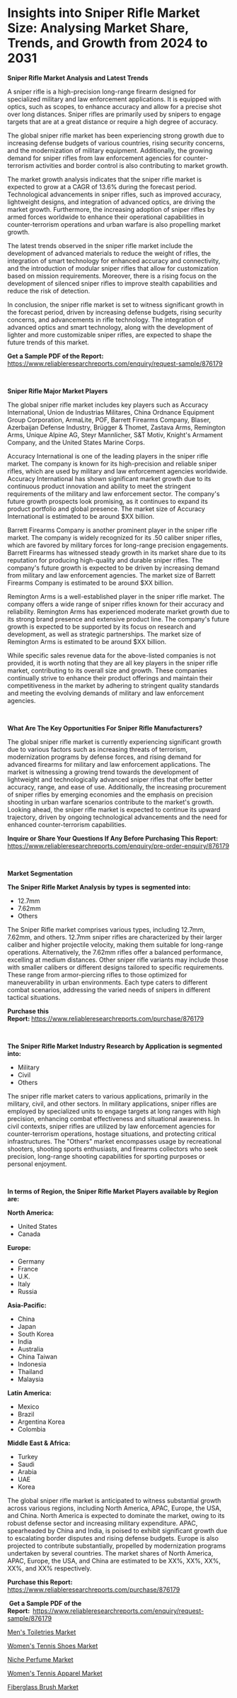 <p><h1>Insights into Sniper Rifle Market Size: Analysing Market Share, Trends, and Growth from 2024 to 2031</h1></p><p><strong>Sniper Rifle Market Analysis and Latest Trends</strong></p>
<p><p>A sniper rifle is a high-precision long-range firearm designed for specialized military and law enforcement applications. It is equipped with optics, such as scopes, to enhance accuracy and allow for a precise shot over long distances. Sniper rifles are primarily used by snipers to engage targets that are at a great distance or require a high degree of accuracy.</p><p>The global sniper rifle market has been experiencing strong growth due to increasing defense budgets of various countries, rising security concerns, and the modernization of military equipment. Additionally, the growing demand for sniper rifles from law enforcement agencies for counter-terrorism activities and border control is also contributing to market growth.</p><p>The market growth analysis indicates that the sniper rifle market is expected to grow at a CAGR of 13.6% during the forecast period. Technological advancements in sniper rifles, such as improved accuracy, lightweight designs, and integration of advanced optics, are driving the market growth. Furthermore, the increasing adoption of sniper rifles by armed forces worldwide to enhance their operational capabilities in counter-terrorism operations and urban warfare is also propelling market growth.</p><p>The latest trends observed in the sniper rifle market include the development of advanced materials to reduce the weight of rifles, the integration of smart technology for enhanced accuracy and connectivity, and the introduction of modular sniper rifles that allow for customization based on mission requirements. Moreover, there is a rising focus on the development of silenced sniper rifles to improve stealth capabilities and reduce the risk of detection.</p><p>In conclusion, the sniper rifle market is set to witness significant growth in the forecast period, driven by increasing defense budgets, rising security concerns, and advancements in rifle technology. The integration of advanced optics and smart technology, along with the development of lighter and more customizable sniper rifles, are expected to shape the future trends of this market.</p></p>
<p><strong>Get a Sample PDF of the Report:&nbsp;</strong> <a href="https://www.reliableresearchreports.com/enquiry/request-sample/876179">https://www.reliableresearchreports.com/enquiry/request-sample/876179</a></p>
<p>&nbsp;</p>
<p><strong>Sniper Rifle Major Market Players</strong></p>
<p><p>The global sniper rifle market includes key players such as Accuracy International, Union de Industrias Militares, China Ordnance Equipment Group Corporation, ArmaLite, POF, Barrett Firearms Company, Blaser, Azerbaijan Defense Industry, Brügger & Thomet, Zastava Arms, Remington Arms, Unique Alpine AG, Steyr Mannlicher, S&T Motiv, Knight's Armament Company, and the United States Marine Corps. </p><p>Accuracy International is one of the leading players in the sniper rifle market. The company is known for its high-precision and reliable sniper rifles, which are used by military and law enforcement agencies worldwide. Accuracy International has shown significant market growth due to its continuous product innovation and ability to meet the stringent requirements of the military and law enforcement sector. The company's future growth prospects look promising, as it continues to expand its product portfolio and global presence. The market size of Accuracy International is estimated to be around $XX billion.</p><p>Barrett Firearms Company is another prominent player in the sniper rifle market. The company is widely recognized for its .50 caliber sniper rifles, which are favored by military forces for long-range precision engagements. Barrett Firearms has witnessed steady growth in its market share due to its reputation for producing high-quality and durable sniper rifles. The company's future growth is expected to be driven by increasing demand from military and law enforcement agencies. The market size of Barrett Firearms Company is estimated to be around $XX billion.</p><p>Remington Arms is a well-established player in the sniper rifle market. The company offers a wide range of sniper rifles known for their accuracy and reliability. Remington Arms has experienced moderate market growth due to its strong brand presence and extensive product line. The company's future growth is expected to be supported by its focus on research and development, as well as strategic partnerships. The market size of Remington Arms is estimated to be around $XX billion.</p><p>While specific sales revenue data for the above-listed companies is not provided, it is worth noting that they are all key players in the sniper rifle market, contributing to its overall size and growth. These companies continually strive to enhance their product offerings and maintain their competitiveness in the market by adhering to stringent quality standards and meeting the evolving demands of military and law enforcement agencies.</p></p>
<p>&nbsp;</p>
<p><strong>What Are The Key Opportunities For Sniper Rifle Manufacturers?</strong></p>
<p><p>The global sniper rifle market is currently experiencing significant growth due to various factors such as increasing threats of terrorism, modernization programs by defense forces, and rising demand for advanced firearms for military and law enforcement applications. The market is witnessing a growing trend towards the development of lightweight and technologically advanced sniper rifles that offer better accuracy, range, and ease of use. Additionally, the increasing procurement of sniper rifles by emerging economies and the emphasis on precision shooting in urban warfare scenarios contribute to the market's growth. Looking ahead, the sniper rifle market is expected to continue its upward trajectory, driven by ongoing technological advancements and the need for enhanced counter-terrorism capabilities.</p></p>
<p><strong>Inquire or Share Your Questions If Any Before Purchasing This Report:</strong> <a href="https://www.reliableresearchreports.com/enquiry/pre-order-enquiry/876179">https://www.reliableresearchreports.com/enquiry/pre-order-enquiry/876179</a></p>
<p>&nbsp;</p>
<p><strong>Market Segmentation</strong></p>
<p><strong>The Sniper Rifle Market Analysis by types is segmented into:</strong></p>
<p><ul><li>12.7mm</li><li>7.62mm</li><li>Others</li></ul></p>
<p><p>The Sniper Rifle market comprises various types, including 12.7mm, 7.62mm, and others. 12.7mm sniper rifles are characterized by their larger caliber and higher projectile velocity, making them suitable for long-range operations. Alternatively, the 7.62mm rifles offer a balanced performance, excelling at medium distances. Other sniper rifle variants may include those with smaller calibers or different designs tailored to specific requirements. These range from armor-piercing rifles to those optimized for maneuverability in urban environments. Each type caters to different combat scenarios, addressing the varied needs of snipers in different tactical situations.</p></p>
<p><strong>Purchase this Report:&nbsp;</strong><a href="https://www.reliableresearchreports.com/purchase/876179">https://www.reliableresearchreports.com/purchase/876179</a></p>
<p>&nbsp;</p>
<p><strong>The Sniper Rifle Market Industry Research by Application is segmented into:</strong></p>
<p><ul><li>Military</li><li>Civil</li><li>Others</li></ul></p>
<p><p>The sniper rifle market caters to various applications, primarily in the military, civil, and other sectors. In military applications, sniper rifles are employed by specialized units to engage targets at long ranges with high precision, enhancing combat effectiveness and situational awareness. In civil contexts, sniper rifles are utilized by law enforcement agencies for counter-terrorism operations, hostage situations, and protecting critical infrastructures. The "Others" market encompasses usage by recreational shooters, shooting sports enthusiasts, and firearms collectors who seek precision, long-range shooting capabilities for sporting purposes or personal enjoyment.</p></p>
<p>&nbsp;</p>
<p><strong>In terms of Region, the Sniper Rifle Market Players available by Region are:</strong></p>
<p>
    <p> <strong> North America: </strong>
        <ul>
            <li>United States</li>
            <li>Canada</li>
        </ul>
        </p> 
    <p> <strong> Europe: </strong>
        <ul>
            <li>Germany</li>
            <li>France</li>
            <li>U.K.</li>
            <li>Italy</li>
            <li>Russia</li>
        </ul>
        </p> 
    <p> <strong> Asia-Pacific: </strong>
        <ul>
            <li>China</li>
            <li>Japan</li>
            <li>South Korea</li>
            <li>India</li>
            <li>Australia</li>
            <li>China Taiwan</li>
            <li>Indonesia</li>
            <li>Thailand</li>
            <li>Malaysia</li>
        </ul>
        </p> 
    <p> <strong> Latin America: </strong>
        <ul>
            <li>Mexico</li>
            <li>Brazil</li>
            <li>Argentina Korea</li>
            <li>Colombia</li>
        </ul>
        </p> 
    <p> <strong> Middle East & Africa: </strong>
        <ul>
            <li>Turkey</li>
            <li>Saudi</li>
            <li>Arabia</li>
            <li>UAE</li>
            <li>Korea</li>
        </ul>
    </p>
    </p>
<p><p>The global sniper rifle market is anticipated to witness substantial growth across various regions, including North America, APAC, Europe, the USA, and China. North America is expected to dominate the market, owing to its robust defense sector and increasing military expenditure. APAC, spearheaded by China and India, is poised to exhibit significant growth due to escalating border disputes and rising defense budgets. Europe is also projected to contribute substantially, propelled by modernization programs undertaken by several countries. The market shares of North America, APAC, Europe, the USA, and China are estimated to be XX%, XX%, XX%, XX%, and XX% respectively.</p></p>
<p><strong>Purchase this Report: </strong><a href="https://www.reliableresearchreports.com/purchase/876179">https://www.reliableresearchreports.com/purchase/876179</a></p>
<p>&nbsp;<strong>Get a Sample PDF of the Report:&nbsp;&nbsp;</strong><a href="https://www.reliableresearchreports.com/enquiry/request-sample/876179">https://www.reliableresearchreports.com/enquiry/request-sample/876179</a></p>
<p><strong></strong></p>
<p><p><a href="https://medium.com/@sophiegrant777/mens-toiletries-nbsp-market-focuses-on-market-share-size-and-projected-forecast-till-2031-e94961dfdc07">Men's Toiletries Market</a></p><p><a href="https://medium.com/@sophiegrant777/womens-tennis-shoes-market-research-report-its-history-and-forecast-2024-to-2031-8bbd40e7bd7e">Women's Tennis Shoes Market</a></p><p><a href="https://medium.com/@sophiegrant777/niche-perfume-market-size-cagr-trends-2024-2030-47b8530b49cb">Niche Perfume Market</a></p><p><a href="https://medium.com/@sophiegrant777/womens-tennis-apparel-market-insight-market-trends-growth-forecasted-from-2024-to-2031-77ac8550f604">Women's Tennis Apparel Market</a></p><p><a href="https://medium.com/@sophiegrant777/fiberglass-brush-market-size-cagr-trends-2024-2030-66e779411f7f">Fiberglass Brush Market</a></p></p>